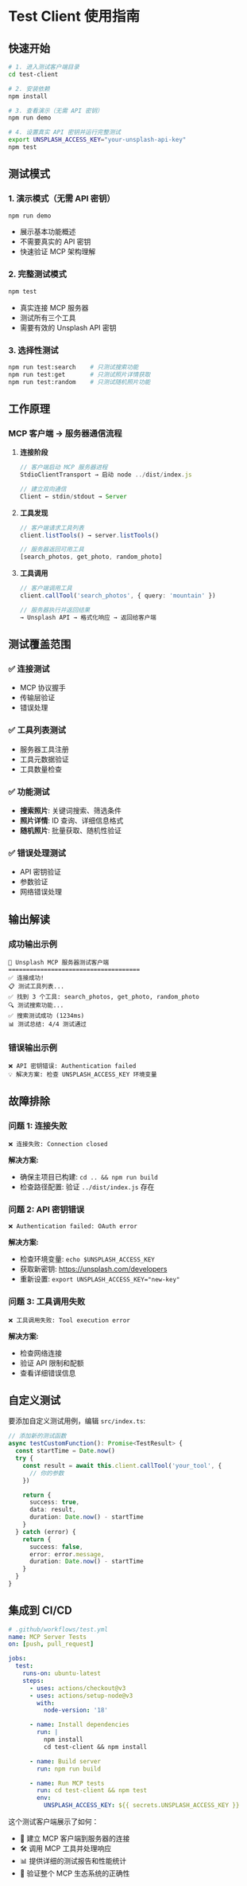 # Test Client 使用指南

## 快速开始

```bash
# 1. 进入测试客户端目录
cd test-client

# 2. 安装依赖
npm install

# 3. 查看演示（无需 API 密钥）
npm run demo

# 4. 设置真实 API 密钥并运行完整测试
export UNSPLASH_ACCESS_KEY="your-unsplash-api-key"
npm test
```

## 测试模式

### 1. 演示模式（无需 API 密钥）

```bash
npm run demo
```

- 展示基本功能概述
- 不需要真实的 API 密钥
- 快速验证 MCP 架构理解

### 2. 完整测试模式

```bash
npm test
```

- 真实连接 MCP 服务器
- 测试所有三个工具
- 需要有效的 Unsplash API 密钥

### 3. 选择性测试

```bash
npm run test:search    # 只测试搜索功能
npm run test:get       # 只测试照片详情获取
npm run test:random    # 只测试随机照片功能
```

## 工作原理

### MCP 客户端 → 服务器通信流程

1. **连接阶段**

   ```typescript
   // 客户端启动 MCP 服务器进程
   StdioClientTransport → 启动 node ../dist/index.js

   // 建立双向通信
   Client ← stdin/stdout → Server
   ```

2. **工具发现**

   ```typescript
   // 客户端请求工具列表
   client.listTools() → server.listTools()

   // 服务器返回可用工具
   [search_photos, get_photo, random_photo]
   ```

3. **工具调用**

   ```typescript
   // 客户端调用工具
   client.callTool('search_photos', { query: 'mountain' })

   // 服务器执行并返回结果
   → Unsplash API → 格式化响应 → 返回给客户端
   ```

## 测试覆盖范围

### ✅ 连接测试

- MCP 协议握手
- 传输层验证
- 错误处理

### ✅ 工具列表测试

- 服务器工具注册
- 工具元数据验证
- 工具数量检查

### ✅ 功能测试

- **搜索照片**: 关键词搜索、筛选条件
- **照片详情**: ID 查询、详细信息格式
- **随机照片**: 批量获取、随机性验证

### ✅ 错误处理测试

- API 密钥验证
- 参数验证
- 网络错误处理

## 输出解读

### 成功输出示例

```
🧪 Unsplash MCP 服务器测试客户端
=====================================
✅ 连接成功!
📋 测试工具列表...
✅ 找到 3 个工具: search_photos, get_photo, random_photo
🔍 测试搜索功能...
✅ 搜索测试成功 (1234ms)
📊 测试总结: 4/4 测试通过
```

### 错误输出示例

```
❌ API 密钥错误: Authentication failed
💡 解决方案: 检查 UNSPLASH_ACCESS_KEY 环境变量
```

## 故障排除

### 问题 1: 连接失败

```
❌ 连接失败: Connection closed
```

**解决方案:**

- 确保主项目已构建: `cd .. && npm run build`
- 检查路径配置: 验证 `../dist/index.js` 存在

### 问题 2: API 密钥错误

```
❌ Authentication failed: OAuth error
```

**解决方案:**

- 检查环境变量: `echo $UNSPLASH_ACCESS_KEY`
- 获取新密钥: https://unsplash.com/developers
- 重新设置: `export UNSPLASH_ACCESS_KEY="new-key"`

### 问题 3: 工具调用失败

```
❌ 工具调用失败: Tool execution error
```

**解决方案:**

- 检查网络连接
- 验证 API 限制和配额
- 查看详细错误信息

## 自定义测试

要添加自定义测试用例，编辑 `src/index.ts`:

```typescript
// 添加新的测试函数
async testCustomFunction(): Promise<TestResult> {
  const startTime = Date.now()
  try {
    const result = await this.client.callTool('your_tool', {
      // 你的参数
    })

    return {
      success: true,
      data: result,
      duration: Date.now() - startTime
    }
  } catch (error) {
    return {
      success: false,
      error: error.message,
      duration: Date.now() - startTime
    }
  }
}
```

## 集成到 CI/CD

```yaml
# .github/workflows/test.yml
name: MCP Server Tests
on: [push, pull_request]

jobs:
  test:
    runs-on: ubuntu-latest
    steps:
      - uses: actions/checkout@v3
      - uses: actions/setup-node@v3
        with:
          node-version: '18'

      - name: Install dependencies
        run: |
          npm install
          cd test-client && npm install

      - name: Build server
        run: npm run build

      - name: Run MCP tests
        run: cd test-client && npm test
        env:
          UNSPLASH_ACCESS_KEY: ${{ secrets.UNSPLASH_ACCESS_KEY }}
```

这个测试客户端展示了如何：

- 🔌 建立 MCP 客户端到服务器的连接
- 🛠️ 调用 MCP 工具并处理响应
- 📊 提供详细的测试报告和性能统计
- 🚀 验证整个 MCP 生态系统的正确性
